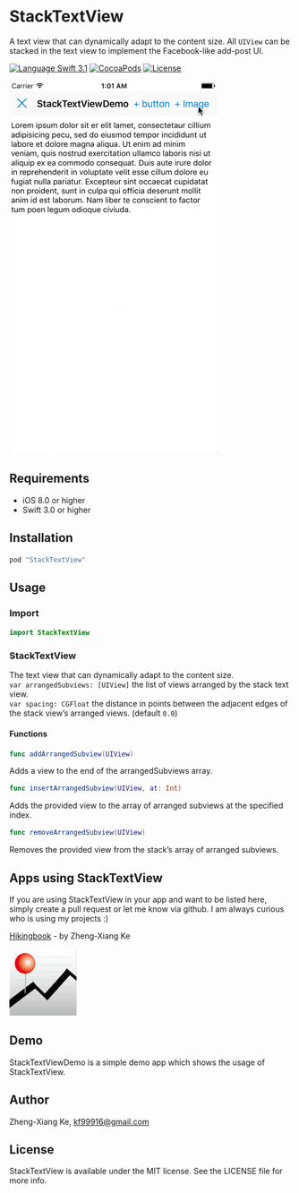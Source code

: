 # StackTextView
A text view that can dynamically adapt to the content size. All `UIView` can be stacked in the text view to implement the Facebook-like add-post UI.

[![Language Swift 3.1](https://img.shields.io/badge/Language-Swift%203.1-orange.svg?style=flat)](https://swift.org)
[![CocoaPods](https://img.shields.io/cocoapods/v/StackTextView.svg)](#cocoapods)
[![License](https://img.shields.io/github/license/kf99916/StackTextView.svg)](LICENSE)

![StackTextView](/screenshots/stackTextView.gif "StackTextView")

## Requirements

- iOS 8.0 or higher
- Swift 3.0 or higher

## Installation

```ruby
pod "StackTextView"
```

## Usage

### Import

```swift
import StackTextView
```

### StackTextView

The text view that can dynamically adapt to the content size.  
`var arranged​Subviews: [UIView]` the list of views arranged by the stack text view.   
`var spacing: CGFloat` the distance in points between the adjacent edges of the stack view’s arranged views. (default `0.0`) 

#### Functions

```swift
func addArrangedSubview(UIView)
```
Adds a view to the end of the arranged​Subviews array.

```swift
func insert​Arranged​Subview(UIView, at:​ Int)
```
Adds the provided view to the array of arranged subviews at the specified index.

```swift
func remove​Arranged​Subview(UIView)
```
Removes the provided view from the stack’s array of arranged subviews. 

## Apps using StackTextView

If you are using StackTextView in your app and want to be listed here, simply create a pull request or let me know via github. I am always curious who is using my projects :)

[Hikingbook](https://itunes.apple.com/app/id1067838748) - by Zheng-Xiang Ke

![Hikingbook](apps/Hikingbook.png)

## Demo

StackTextViewDemo is a simple demo app which shows the usage of StackTextView.

## Author

Zheng-Xiang Ke, kf99916@gmail.com

## License

StackTextView is available under the MIT license. See the LICENSE file for more info.